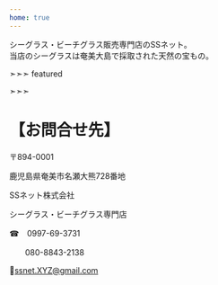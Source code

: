 ```yaml
---
home: true
---
```


<div class="banner"><div class="container">
シーグラス・ビーチグラス販売専門店のSSネット。<br>
当店のシーグラスは奄美大島で採取された天然の宝もの。
</div></div>

➣➣➣ featured

<!-- アイコン：order, 注文! -->


<!-- アイコン：heart, 案内 -->


<!-- アイコン：info, 作成見本 -->


<!-- アイコン：ssnet, SSネット -->

➣➣➣


<div class="extra"><div class="container">

# 【お問合せ先】

〒894-0001

  鹿児島県奄美市名瀬大熊728番地
  
  SSネット株式会社
  
  シーグラス・ビーチグラス専門店
  
  ☎　0997-69-3731
  
  　　080-8843-2138
    
  📧ssnet.XYZ@gmail.com

</div></div>
